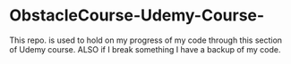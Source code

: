 # ObstacleCourse-Udemy-Course-
This repo. is used to hold on my progress of my code through this section of Udemy course.
ALSO if I break something I have a backup of my code.

